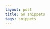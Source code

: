 ```yaml
---
layout: post
title: Go snippets
tags: snippets
---
```


<script src="https://gist.github.com/selimslab/a5e594199b9a346a3c9ec90e769183d5.js"></script>
